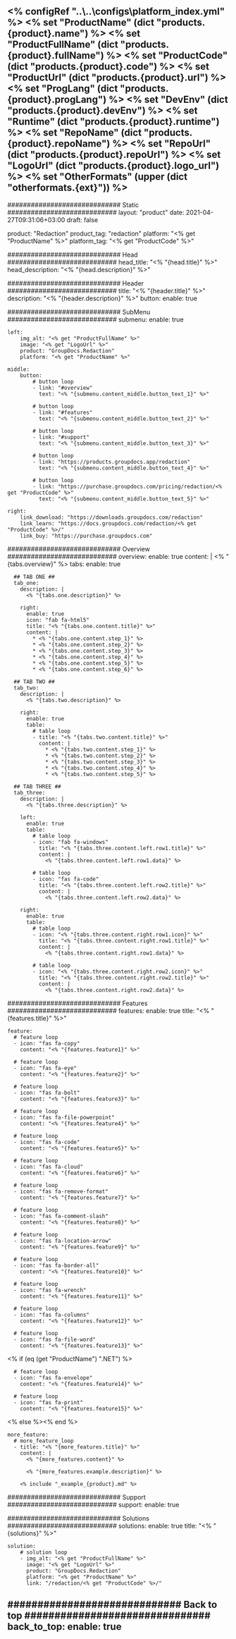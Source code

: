 <% configRef "..\\..\\configs\\platform_index.yml" %>
<% set "ProductName" (dict "products.{product}.name") %>
<% set "ProductFullName" (dict "products.{product}.fullName") %>
<% set "ProductCode" (dict "products.{product}.code") %>
<% set "ProductUrl" (dict "products.{product}.url") %>
<% set "ProgLang" (dict "products.{product}.progLang") %>
<% set "DevEnv" (dict "products.{product}.devEnv") %>
<% set "Runtime" (dict "products.{product}.runtime") %>
<% set "RepoName" (dict "products.{product}.repoName") %>
<% set "RepoUrl" (dict "products.{product}.repoUrl") %>
<% set "LogoUrl" (dict "products.{product}.logo_url") %>
<% set "OtherFormats" (upper (dict "otherformats.{ext}")) %>
---
############################# Static ############################
layout: "product"
date: 2021-04-27T09:31:06+03:00
draft: false

product: "Redaction"
product_tag: "redaction"
platform: "<% get "ProductName" %>"
platform_tag: "<% get "ProductCode" %>"

############################# Head ############################
head_title: "<% "{head.title}" %>"
head_description: "<% "{head.description}" %>"

############################# Header ############################
title: "<% "{header.title}" %>"
description: "<% "{header.description}" %>"
button:
    enable: true

############################# SubMenu ############################
submenu:
    enable: true
    
    left:
        img_alt: "<% get "ProductFullName" %>"
        image: "<% get "LogoUrl" %>"
        product: "GroupDocs.Redaction"
        platform: "<% get "ProductName" %>"

    middle:
        button:
            # button loop
            - link: "#overview"
              text: "<% "{submenu.content_middle.button_text_1}" %>"

            # button loop
            - link: "#features"
              text: "<% "{submenu.content_middle.button_text_2}" %>"

            # button loop
            - link: "#support"
              text: "<% "{submenu.content_middle.button_text_3}" %>"

            # button loop
            - link: "https://products.groupdocs.app/redaction"
              text: "<% "{submenu.content_middle.button_text_4}" %>"

            # button loop
            - link: "https://purchase.groupdocs.com/pricing/redaction/<% get "ProductCode" %>"
              text: "<% "{submenu.content_middle.button_text_5}" %>"

    right:
        link_download: "https://downloads.groupdocs.com/redaction"
        link_learn: "https://docs.groupdocs.com/redaction/<% get "ProductCode" %>/"
        link_buy: "https://purchase.groupdocs.com"

############################# Overview ############################
overview:
    enable: true
    content: |
      <% "{tabs.overview}" %>
    tabs:
      enable: true
      
      ## TAB ONE ##
      tab_one:
        description: |
          <% "{tabs.one.description}" %>
      
        right:
          enable: true
          icon: "fab fa-html5"
          title: "<% "{tabs.one.content.title}" %>"
          content: |
            * <% "{tabs.one.content.step_1}" %>
            * <% "{tabs.one.content.step_2}" %>
            * <% "{tabs.one.content.step_3}" %>
            * <% "{tabs.one.content.step_4}" %>
            * <% "{tabs.one.content.step_5}" %>
            * <% "{tabs.one.content.step_6}" %>
      
      ## TAB TWO ##
      tab_two:
        description: |
          <% "{tabs.two.description}" %>

        right:
          enable: true
          table:
            # table loop
            - title: "<% "{tabs.two.content.title}" %>"
              content: |
                * <% "{tabs.two.content.step_1}" %>
                * <% "{tabs.two.content.step_2}" %>
                * <% "{tabs.two.content.step_3}" %>
                * <% "{tabs.two.content.step_4}" %>
                * <% "{tabs.two.content.step_5}" %>

      ## TAB THREE ##
      tab_three:
        description: |
          <% "{tabs.three.description}" %>
        
        left:
          enable: true
          table:
            # table loop
            - icon: "fab fa-windows"
              title: "<% "{tabs.three.content.left.row1.title}" %>"
              content: |
                <% "{tabs.three.content.left.row1.data}" %>

            # table loop
            - icon: "fas fa-code"
              title: "<% "{tabs.three.content.left.row2.title}" %>"
              content: |
                <% "{tabs.three.content.left.row2.data}" %>

        right:
          enable: true
          table:
            # table loop
            - icon: "<% "{tabs.three.content.right.row1.icon}" %>"
              title: "<% "{tabs.three.content.right.row1.title}" %>"
              content: |
                <% "{tabs.three.content.right.row1.data}" %>

            # table loop
            - icon: "<% "{tabs.three.content.right.row2.icon}" %>"
              title: "<% "{tabs.three.content.right.row2.title}" %>"
              content: |
                <% "{tabs.three.content.right.row2.data}" %>

############################# Features ############################
features:
    enable: true
    title: "<% "{features.title}" %>"

    feature:
      # feature loop
      - icon: "fas fa-copy"
        content: "<% "{features.feature1}" %>"

      # feature loop
      - icon: "fas fa-eye"
        content: "<% "{features.feature2}" %>"

      # feature loop
      - icon: "fas fa-bolt"
        content: "<% "{features.feature3}" %>"
      
      # feature loop
      - icon: "fas fa-file-powerpoint"
        content: "<% "{features.feature4}" %>"

      # feature loop
      - icon: "fas fa-code"
        content: "<% "{features.feature5}" %>"

      # feature loop
      - icon: "fas fa-cloud"
        content: "<% "{features.feature6}" %>"

      # feature loop
      - icon: "fas fa-remove-format"
        content: "<% "{features.feature7}" %>"

      # feature loop
      - icon: "fas fa-comment-slash"
        content: "<% "{features.feature8}" %>"

      # feature loop
      - icon: "fas fa-location-arrow"
        content: "<% "{features.feature9}" %>"

      # feature loop
      - icon: "fas fa-border-all"
        content: "<% "{features.feature10}" %>"

      # feature loop
      - icon: "fas fa-wrench"
        content: "<% "{features.feature11}" %>"

      # feature loop
      - icon: "fas fa-columns"
        content: "<% "{features.feature12}" %>"

      # feature loop
      - icon: "fas fa-file-word"
        content: "<% "{features.feature13}" %>"
<% if (eq (get "ProductName") ".NET") %>

      # feature loop
      - icon: "fas fa-envelope"
        content: "<% "{features.feature14}" %>"

      # feature loop
      - icon: "fas fa-print"
        content: "<% "{features.feature15}" %>"
<% else %><% end %>

    more_feature:
      # more_feature_loop
      - title: "<% "{more_features.title}" %>"
        content: |
          <% "{more_features.content}" %>  

          <% "{more_features.example.description}" %>

        <% include "_example_{product}.md" %>

############################# Support ############################
support:
    enable: true

############################# Solutions ############################
solutions:
    enable: true
    title: "<% "{solutions}" %>"

    solution:
        # solution loop
        - img_alt: "<% get "ProductFullName" %>"
          image: "<% get "LogoUrl" %>"
          product: "GroupDocs.Redaction"
          platform: "<% get "ProductName" %>"
          link: "/redaction/<% get "ProductCode" %>/"

############################# Back to top ###############################
back_to_top:
  enable: true
---